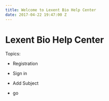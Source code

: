 ```yaml
---
title: Welcome to Lexent Bio Help Center
date: 2017-04-22 19:47:00 Z
---
```


# Lexent Bio Help Center

Topics:

* Registration

* Sign in

* Add Subject

* go